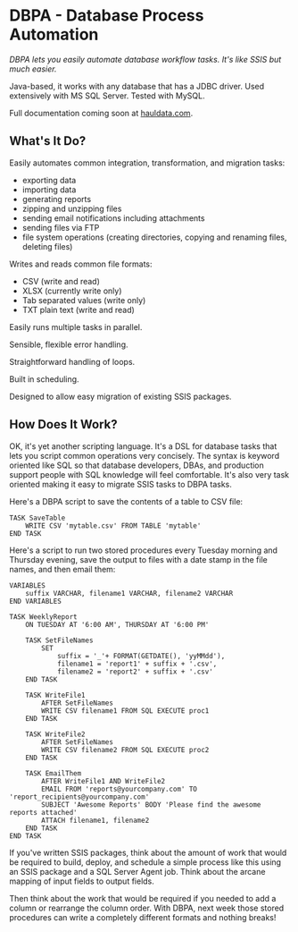 DBPA - Database Process Automation
==================================

*DBPA lets you easily automate database workflow tasks.  It's like SSIS but much easier.*

Java-based, it works with any database that has a JDBC driver.  Used extensively with MS SQL Server.  Tested with MySQL.

Full documentation coming soon at [hauldata.com](http://www.hauldata.com).

What's It Do?
-------------

Easily automates common integration, transformation, and migration tasks:

- exporting data
- importing data
- generating reports
- zipping and unzipping files
- sending email notifications including attachments
- sending files via FTP
- file system operations (creating directories, copying and renaming files, deleting files)

Writes and reads common file formats:

- CSV (write and read)
- XLSX (currently write only)
- Tab separated values (write only)
- TXT plain text (write and read)

Easily runs multiple tasks in parallel.

Sensible, flexible error handling.

Straightforward handling of loops.

Built in scheduling.

Designed to allow easy migration of existing SSIS packages.

How Does It Work?
-----------------

OK, it's yet another scripting language.  It's a DSL for database tasks that lets you script common operations very concisely.
The syntax is keyword oriented like SQL so that database developers, DBAs, and production support people with SQL knowledge will feel comfortable.
It's also very task oriented making it easy to migrate SSIS tasks to DBPA tasks.

Here's a DBPA script to save the contents of a table to CSV file:

```
TASK SaveTable
	WRITE CSV 'mytable.csv' FROM TABLE 'mytable'
END TASK
```

Here's a script to run two stored procedures every Tuesday morning and Thursday evening, save the output to files with a date stamp in the file names, and then email them:

```
VARIABLES
	suffix VARCHAR, filename1 VARCHAR, filename2 VARCHAR
END VARIABLES

TASK WeeklyReport
	ON TUESDAY AT '6:00 AM', THURSDAY AT '6:00 PM'

	TASK SetFileNames
		SET
			suffix = '_'+ FORMAT(GETDATE(), 'yyMMdd'),
			filename1 = 'report1' + suffix + '.csv',
			filename2 = 'report2' + suffix + '.csv'
	END TASK

	TASK WriteFile1
		AFTER SetFileNames
		WRITE CSV filename1 FROM SQL EXECUTE proc1
	END TASK

	TASK WriteFile2
		AFTER SetFileNames
		WRITE CSV filename2 FROM SQL EXECUTE proc2
	END TASK

	TASK EmailThem
		AFTER WriteFile1 AND WriteFile2
		EMAIL FROM 'reports@yourcompany.com' TO 'report_recipients@yourcompany.com'
		SUBJECT 'Awesome Reports' BODY 'Please find the awesome reports attached'
		ATTACH filename1, filename2
	END TASK
END TASK
```

If you've written SSIS packages, think about the amount of work that would be required to build, deploy,
and schedule a simple process like this using an SSIS package and a SQL Server Agent job.
Think about the arcane mapping of input fields to output fields.

Then think about the work that would be required if you needed to add a column or rearrange the column order.
With DBPA, next week those stored procedures can write a completely different formats and nothing breaks!
